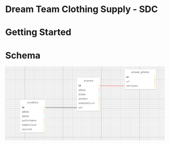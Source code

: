 # Dream Team Clothing Supply - SDC

# Getting Started

# Schema
![SQL Schema](./images/SQLSchema.png)